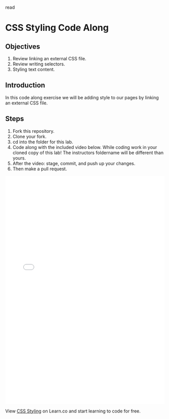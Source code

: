 read
# CSS Styling Code Along

## Objectives

1. Review linking an external CSS file.
2. Review writing selectors.
3. Styling text content.

## Introduction

In this code along exercise we will be adding style to our pages by linking an external CSS file.

## Steps

1. Fork this repository.
2. Clone your fork.
3. cd into the folder for this lab.
4. Code along with the included video below. While coding work in your cloned copy of this lab! The instructors foldername will be different than yours.
5. After the video: stage, commit, and push up your changes.
6. Then make a pull request.

<iframe width="100%" height="720" src="//www.youtube.com/embed/aA8k-hK8qzg?rel=0&amp;controls=1&amp;showinfo=1" frameborder="0" allowfullscreen></iframe></iframe>

<p data-visibility='hidden'>View <a href='https://learn.co/lessons/CSS-Styling' title='CSS Styling'>CSS Styling</a> on Learn.co and start learning to code for free.</p>

